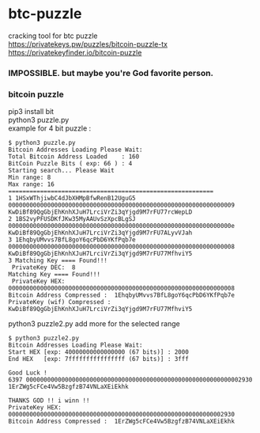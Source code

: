 # btc-puzzle
cracking tool for btc puzzle<br>
https://privatekeys.pw/puzzles/bitcoin-puzzle-tx<br>
https://privatekeyfinder.io/bitcoin-puzzle<br>

### IMPOSSIBLE. but maybe you're God favorite person.

### bitcoin puzzle
pip3 install bit<br>
python3 puzzle.py<br>
example for 4 bit puzzle :<br>
```
$ python3 puzzle.py
Bitcoin Addresses Loading Please Wait: 
Total Bitcoin Address Loaded    : 160
BitCoin Puzzle Bits ( exp: 66 ) : 4
Starting search... Please Wait
Min range: 8
Max range: 16
==========================================================
1 1HSxWThjiwbC4dJbXHMpBfwRenB12UguG5 0000000000000000000000000000000000000000000000000000000000000009 KwDiBf89QgGbjEhKnhXJuH7LrciVrZi3qYjgd9M7rFU77rcWepLD
2 1BS2vyPFUSDKfJKw35MyAAUvSzXpcBLgSJ 000000000000000000000000000000000000000000000000000000000000000e KwDiBf89QgGbjEhKnhXJuH7LrciVrZi3qYjgd9M7rFU7ALyvVJah
3 1EhqbyUMvvs7BfL8goY6qcPbD6YKfPqb7e 0000000000000000000000000000000000000000000000000000000000000008 KwDiBf89QgGbjEhKnhXJuH7LrciVrZi3qYjgd9M7rFU77MfhviY5
3 Matching Key ==== Found!!!
 PrivateKey DEC:  8 
Matching Key ==== Found!!!
 PrivateKey HEX:  0000000000000000000000000000000000000000000000000000000000000008 
Bitcoin Address Compressed :  1EhqbyUMvvs7BfL8goY6qcPbD6YKfPqb7e 
PrivateKey (wif) Compressed :  KwDiBf89QgGbjEhKnhXJuH7LrciVrZi3qYjgd9M7rFU77MfhviY5

```
python3 puzzle2.py
add more for the selected range
```
$ python3 puzzle2.py
Bitcoin Addresses Loading Please Wait: 
Start HEX [exp: 40000000000000000 (67 bits)] : 2000
End HEX   [exp: 7ffffffffffffffff (67 bits)] : 3fff

Good Luck !
6397 0000000000000000000000000000000000000000000000000000000000002930 1ErZWg5cFCe4Vw5BzgfzB74VNLaXEiEkhk

THANKS GOD !! i winn !!
PrivateKey HEX:  0000000000000000000000000000000000000000000000000000000000002930 
Bitcoin Address Compressed :  1ErZWg5cFCe4Vw5BzgfzB74VNLaXEiEkhk
```
